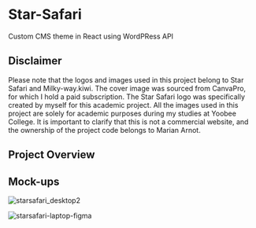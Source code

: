 # Star-Safari
Custom CMS theme in React using WordPRess API

## Disclaimer
Please note that the logos and images used in this project belong to Star Safari and Milky-way.kiwi. The cover image was sourced from CanvaPro, for which I hold a paid subscription. The Star Safari logo was specifically created by myself for this academic project. All the images used in this project are solely for academic purposes during my studies at Yoobee College. It is important to clarify that this is not a commercial website, and the ownership of the project code belongs to Marian Arnot.

## Project Overview



## Mock-ups
![starsafari_desktop2](https://github.com/Maz5710/Star-Safari/assets/115663122/2d9461f9-3f10-420d-b9e5-30256d9d6340)

![starsafari-laptop-figma](https://github.com/Maz5710/Star-Safari/assets/115663122/10e4d06e-dcab-4d4e-9709-700bed99351e)

